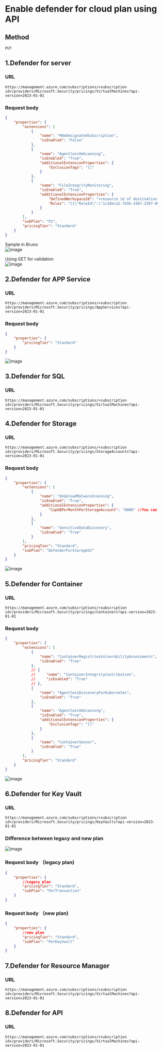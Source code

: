 # Enable defender for cloud plan using API

## Method
```
PUT
```

## 1.Defender for server
### URL
```
https://management.azure.com/subscriptions/<subscription id>/providers/Microsoft.Security/pricings/VirtualMachines?api-version=2023-01-01
```

### Request body
```json
{
    "properties": {
        "extensions": [
            {
                "name": "MdeDesignatedSubscription",
                "isEnabled": "False"
            },
            {
                "name": "AgentlessVmScanning",
                "isEnabled": "True",
                "additionalExtensionProperties": {
                    "ExclusionTags": "[]"
                }
            },
            {
                "name": "FileIntegrityMonitoring",
                "isEnabled": "True",
                "additionalExtensionProperties": {
                    "DefinedWorkspaceId": "<resource id of destination log analytics workspace>", //input resource id of the workspace
                    "Rules": "[{\"RuleId\":\"1c18eca2-7d3b-4367-3397-097a1ef2edb1\",\"MonitoredEntities\":{\"WindowsFiles\":[{\"Path\":\"\\\\Windows\\\\system.ini\"},{\"Path\":\"\\\\Windows\\\\win.ini\"},{\"Path\":\"\\\\Windows\\\\regedit.exe\"},{\"Path\":\"\\\\Windows\\\\explorer.exe\"},{\"Path\":\"\\\\Windows\\\\System32\\\\userinit.exe\"},{\"Path\":\"autoexec.bat\"},{\"Path\":\"boot.ini\"},{\"Path\":\"config.sys\"}],\"LinuxFiles\":[{\"Path\":\"/bin/login\"},{\"Path\":\"/bin/passwd\"},{\"Path\":\"/etc/crontab\"},{\"Path\":\"/etc/*.conf\"},{\"Path\":\"/usr/bin/\"},{\"Path\":\"/usr/sbin/\"},{\"Path\":\"/bin/\"},{\"Path\":\"/sbin/\"},{\"Path\":\"/boot/\"},{\"Path\":\"/usr/local/bin/\"},{\"Path\":\"/usr/local/sbin/\"},{\"Path\":\"/opt/bin/\"},{\"Path\":\"/opt/sbin/\"},{\"Path\":\"/etc/init.d/\"},{\"Path\":\"/etc/cron.hourly/\"},{\"Path\":\"/etc/cron.daily/\"},{\"Path\":\"/etc/cron.weekly/\"},{\"Path\":\"/etc/cron.monthly/\"}],\"Registries\":[{\"Path\":\"hklm\\\\SOFTWARE\\\\Microsoft\\\\Windows NT\\\\CurrentVersion\\\\Windows\\\\loadappinit_dlls\"},{\"Path\":\"hklm\\\\SOFTWARE\\\\Microsoft\\\\Windows NT\\\\CurrentVersion\\\\Windows\\\\appinit_dlls\"},{\"Path\":\"hklm\\\\SOFTWARE\\\\Microsoft\\\\Windows NT\\\\CurrentVersion\\\\Windows\\\\iconservicelib\"},{\"Path\":\"hklm\\\\SOFTWARE\\\\Microsoft\\\\Windows\\\\CurrentVersion\\\\Explorer\\\\Shell Folders\\\\common startup\"},{\"Path\":\"hklm\\\\SOFTWARE\\\\Microsoft\\\\Windows\\\\CurrentVersion\\\\Explorer\\\\Shell Folders\\\\startup\"},{\"Path\":\"hklm\\\\SOFTWARE\\\\Microsoft\\\\Windows\\\\CurrentVersion\\\\Explorer\\\\User Shell Folders\\\\common startup\"},{\"Path\":\"hklm\\\\SOFTWARE\\\\Microsoft\\\\Windows\\\\CurrentVersion\\\\Explorer\\\\User Shell Folders\\\\startup\"},{\"Path\":\"hklm\\\\SOFTWARE\\\\Microsoft\\\\Windows\\\\CurrentVersion\\\\Run\\\\\"},{\"Path\":\"hklm\\\\SOFTWARE\\\\Microsoft\\\\Windows\\\\CurrentVersion\\\\RunOnce\\\\\"},{\"Path\":\"hklm\\\\SOFTWARE\\\\Microsoft\\\\Windows\\\\CurrentVersion\\\\RunServicesOnce\\\\\"},{\"Path\":\"hklm\\\\SOFTWARE\\\\WOW6432Node\\\\Microsoft\\\\Windows NT\\\\CurrentVersion\\\\Windows\\\\appinit_dlls\"},{\"Path\":\"hklm\\\\SOFTWARE\\\\WOW6432Node\\\\Microsoft\\\\Windows NT\\\\CurrentVersion\\\\Windows\\\\loadappinit_dlls\"},{\"Path\":\"hklm\\\\SOFTWARE\\\\WOW6432Node\\\\Microsoft\\\\Windows\\\\CurrentVersion\\\\Explorer\\\\Shell Folders\\\\common startup\"},{\"Path\":\"hklm\\\\SOFTWARE\\\\WOW6432Node\\\\Microsoft\\\\Windows\\\\CurrentVersion\\\\Explorer\\\\Shell Folders\\\\startup\"},{\"Path\":\"hklm\\\\SOFTWARE\\\\WOW6432Node\\\\Microsoft\\\\Windows\\\\CurrentVersion\\\\Explorer\\\\User Shell Folders\\\\common startup\"},{\"Path\":\"hklm\\\\SOFTWARE\\\\WOW6432Node\\\\Microsoft\\\\Windows\\\\CurrentVersion\\\\Explorer\\\\User Shell Folders\\\\startup\"},{\"Path\":\"hklm\\\\SOFTWARE\\\\WOW6432Node\\\\Microsoft\\\\Windows\\\\CurrentVersion\\\\Run\\\\\"},{\"Path\":\"hklm\\\\SOFTWARE\\\\WOW6432Node\\\\Microsoft\\\\Windows\\\\CurrentVersion\\\\RunOnce\\\\\"},{\"Path\":\"hklm\\\\SOFTWARE\\\\WOW6432Node\\\\Microsoft\\\\Cryptography\\\\OID\\\\\"},{\"Path\":\"hklm\\\\SOFTWARE\\\\Microsoft\\\\Cryptography\\\\OID\\\\\"},{\"Path\":\"hklm\\\\SECURITY\\\\POLICY\\\\SECRETS\\\\\"}]}}]"
                }
            }
        ],
        "subPlan": "P2",
        "pricingTier": "Standard"
    }
}
```
Sample in Bruno <br>
![image](https://github.com/user-attachments/assets/e71b797b-504a-4c0f-b85a-10b5f72c2549)

Using GET for validation <br>
![image](https://github.com/user-attachments/assets/9f69433f-4952-48f3-bf1b-80497325281a)

## 2.Defender for APP Service
### URL
```
https://management.azure.com/subscriptions/<subscription id>/providers/Microsoft.Security/pricings/AppServices?api-version=2023-01-01
```
### Request body
```json
{
    "properties": {
        "pricingTier": "Standard"
    }
}
```
![image](https://github.com/user-attachments/assets/00ff45f6-de4e-4ea0-a28a-cf9eb1bc8975)

## 3.Defender for SQL
### URL
```
https://management.azure.com/subscriptions/<subscription id>/providers/Microsoft.Security/pricings/VirtualMachines?api-version=2023-01-01
```
## 4.Defender for Storage
### URL
```
https://management.azure.com/subscriptions/<subscription id>/providers/Microsoft.Security/pricings/StorageAccounts?api-version=2023-01-01
```
### Request body
```json
{
    "properties": {
        "extensions": [
            {
                "name": "OnUploadMalwareScanning",
                "isEnabled": "True",
                "additionalExtensionProperties": {
                    "CapGBPerMonthPerStorageAccount": "8000" //You can customize the monthly cap here
                }
            },
            {
                "name": "SensitiveDataDiscovery",
                "isEnabled": "True"
            }
        ],
        "pricingTier": "Standard",
        "subPlan": "DefenderForStorageV2"
    }
}
```
![image](https://github.com/user-attachments/assets/c7932e56-e0b2-4036-b463-7e52c71ea50d)


## 5.Defender for Container
### URL
```
https://management.azure.com/subscriptions/<subscription id>/providers/Microsoft.Security/pricings/Containers?api-version=2023-01-01
```

### Request body
```json
{
    "properties": {
        "extensions": [
            {
                "name": "ContainerRegistriesVulnerabilityAssessments",
                "isEnabled": "True"
            },
            // {
            //     "name": "ContainerIntegrityContribution",
            //     "isEnabled": "True"
            // },
            {
                "name": "AgentlessDiscoveryForKubernetes",
                "isEnabled": "True"
            },
            {
                "name": "AgentlessVmScanning",
                "isEnabled": "True",
                "additionalExtensionProperties": {
                    "ExclusionTags": "[]"
                }
            },
            {
                "name": "ContainerSensor",
                "isEnabled": "True"
            }
        ],
        "pricingTier": "Standard"
    }
}
```
![image](https://github.com/user-attachments/assets/6202943c-a390-47c3-8121-3d26be890de8)


## 6.Defender for Key Vault
### URL
```
https://management.azure.com/subscriptions/<subscription id>/providers/Microsoft.Security/pricings/KeyVaults?api-version=2023-01-01
```
### Difference between legacy and new plan
![image](https://github.com/user-attachments/assets/43825466-f3a6-4259-b6b8-030fecadc14b)

### Request body （legacy plan)
```json
{
    "properties": {
        //Legacy plan
        "pricingTier": "Standard",
        "subPlan": "PerTransaction"
    }
}
```

### Request body （new plan)
```json
{
    "properties": {
        //new plan
        "pricingTier": "Standard",
        "subPlan": "PerKeyVault"
    }
}
```

## 7.Defender for Resource Manager
### URL
```
https://management.azure.com/subscriptions/<subscription id>/providers/Microsoft.Security/pricings/VirtualMachines?api-version=2023-01-01
```
## 8.Defender for API
### URL
```
https://management.azure.com/subscriptions/<subscription id>/providers/Microsoft.Security/pricings/VirtualMachines?api-version=2023-01-01
```





